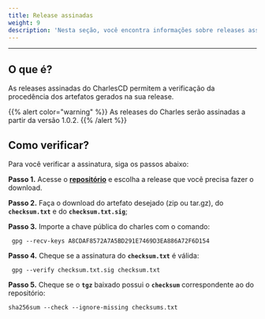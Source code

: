 ```yaml
---
title: Release assinadas
weight: 9
description: 'Nesta seção, você encontra informações sobre releases assinadas do CharlesCD.'
---
```


---

## **O que é?**

As releases assinadas do CharlesCD permitem a verificação da procedência dos artefatos gerados na sua release.

{{% alert color="warning" %}}
As releases do Charles serão assinadas a partir da versão 1.0.2.
{{% /alert %}}


## **Como verificar?**

Para você verificar a assinatura, siga os passos abaixo:

**Passo 1.** Acesse o [**repositório**](https://github.com/ZupIT/charlescd/releases/) e escolha a release que você precisa fazer o download.

**Passo 2.** Faça o download do artefato desejado (zip ou tar.gz), do **`checksum.txt`** e do **`checksum.txt.sig`**;

**Passo 3.** Importe a chave pública do charles com o comando:
```
 gpg --recv-keys A8CDAF8572A7A5BD291E7469D3EA886A72F6D154
```

**Passo 4.** Cheque se a assinatura do **`checksum.txt`** é válida:

```
 gpg --verify checksum.txt.sig checksum.txt
```

**Passo 5.**  Cheque se o **`tgz`** baixado possui o **`checksum`** correspondente ao do repositório:

```
sha256sum --check --ignore-missing checksums.txt
```